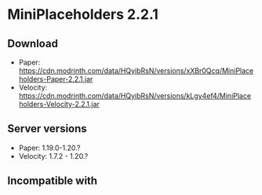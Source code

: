# MiniPlaceholders 2.2.1

## Download
- Paper: https://cdn.modrinth.com/data/HQyibRsN/versions/xXBr0Qcq/MiniPlaceholders-Paper-2.2.1.jar
- Velocity: https://cdn.modrinth.com/data/HQyibRsN/versions/kLgy4ef4/MiniPlaceholders-Velocity-2.2.1.jar

## Server versions
- Paper: 1.19.0-1.20.?
- Velocity: 1.7.2 - 1.20.?

## Incompatible with